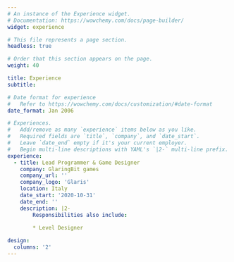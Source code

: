```yaml
---
# An instance of the Experience widget.
# Documentation: https://wowchemy.com/docs/page-builder/
widget: experience

# This file represents a page section.
headless: true

# Order that this section appears on the page.
weight: 40

title: Experience
subtitle:

# Date format for experience
#   Refer to https://wowchemy.com/docs/customization/#date-format
date_format: Jan 2006

# Experiences.
#   Add/remove as many `experience` items below as you like.
#   Required fields are `title`, `company`, and `date_start`.
#   Leave `date_end` empty if it's your current employer.
#   Begin multi-line descriptions with YAML's `|2-` multi-line prefix.
experience:
  - title: Lead Programmer & Game Designer
    company: GlaringBit games
    company_url: ''
    company_logo: 'Glaris'
    location: Italy
    date_start: '2020-10-31'
    date_end: ''
    description: |2-
        Responsibilities also include:
        
        * Level Designer

design:
  columns: '2'
---
```

